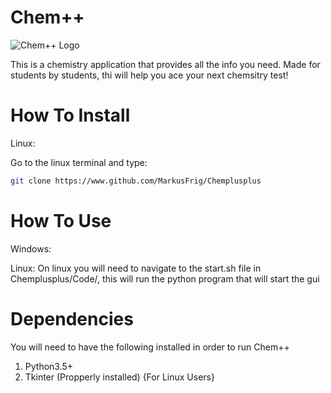 # Chem++
![Chem++ Logo](https://github.com/MakusFrig/Chemplusplus/blob/main/Chem%2B%2B%20Logo/Chem%2B%2B_Secondary.png?raw=true)

This is a chemistry application that provides all the info you need. Made for students by students, thi will help you ace your next chemsitry test!

# How To Install
Linux:

Go to the linux terminal and type:
```sh
git clone https://www.github.com/MarkusFrig/Chemplusplus
```
# How To Use
Windows:

Linux:
On linux you will need to navigate to the start.sh file in Chemplusplus/Code/, this will run the python program that will start the gui 

# Dependencies
You will need to have the following installed in order to run Chem++
1. Python3.5+
2. Tkinter (Propperly installed) {For Linux Users}
